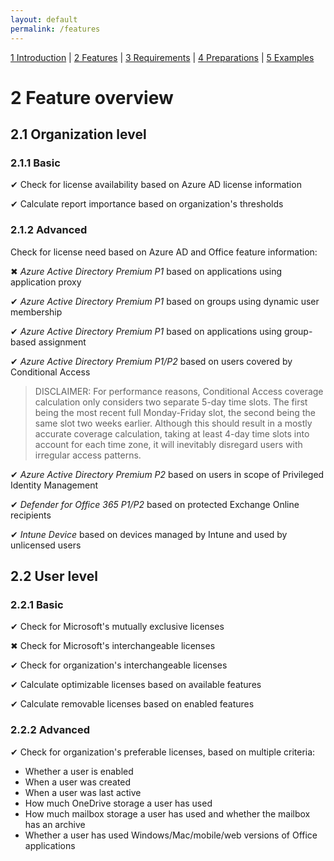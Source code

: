 ```yaml
---
layout: default
permalink: /features
---
```


[1 Introduction](/azure-ad-license-status/) \| [2 Features](/azure-ad-license-status/features) \| [3 Requirements](/azure-ad-license-status/requirements) \| [4 Preparations](/azure-ad-license-status/preparations) \| [5 Examples](/azure-ad-license-status/examples)

# 2 Feature overview

## 2.1 Organization level

### 2.1.1 Basic

&#x2714; Check for license availability based on Azure AD license information

&#x2714; Calculate report importance based on organization's thresholds

### 2.1.2 Advanced

Check for license need based on Azure AD and Office feature information:

&#x2716; _Azure Active Directory Premium P1_ based on applications using application proxy

&#x2714; _Azure Active Directory Premium P1_ based on groups using dynamic user membership

&#x2714; _Azure Active Directory Premium P1_ based on applications using group-based assignment

&#x2714; _Azure Active Directory Premium P1/P2_ based on users covered by Conditional Access

> DISCLAIMER: For performance reasons, Conditional Access coverage calculation only considers two separate 5-day time slots. The first being the most recent full Monday-Friday slot, the second being the same slot two weeks earlier. Although this should result in a mostly accurate coverage calculation, taking at least 4-day time slots into account for each time zone, it will inevitably disregard users with irregular access patterns.

&#x2714; _Azure Active Directory Premium P2_ based on users in scope of Privileged Identity Management

&#x2714; _Defender for Office 365 P1/P2_ based on protected Exchange Online recipients

&#x2714; _Intune Device_ based on devices managed by Intune and used by unlicensed users

## 2.2 User level

### 2.2.1 Basic

&#x2714; Check for Microsoft's mutually exclusive licenses

&#x2716; Check for Microsoft's interchangeable licenses

&#x2714; Check for organization's interchangeable licenses

&#x2714; Calculate optimizable licenses based on available features

&#x2714; Calculate removable licenses based on enabled features

### 2.2.2 Advanced

&#x2714; Check for organization's preferable licenses, based on multiple criteria:

- Whether a user is enabled
- When a user was created
- When a user was last active
- How much OneDrive storage a user has used
- How much mailbox storage a user has used and whether the mailbox has an archive
- Whether a user has used Windows/Mac/mobile/web versions of Office applications
